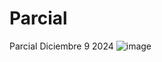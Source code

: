 # Parcial
Parcial Diciembre 9 2024
![image](https://github.com/user-attachments/assets/75af7738-ba7f-4b57-9c19-2b29b9693b12)
